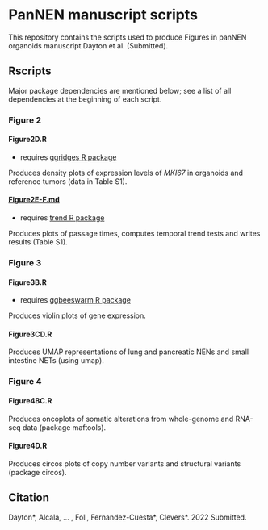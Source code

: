 # PanNEN manuscript scripts
This repository contains the scripts used to produce Figures in panNEN organoids manuscript Dayton et al. (Submitted).

## Rscripts
Major package dependencies are mentioned below; see a list of all dependencies at the beginning of each script.

### Figure 2
#### Figure2D.R
- requires [ggridges R package](https://cran.r-project.org/web/packages/ggridges/)

Produces density plots of expression levels of *MKI67* in organoids and reference tumors (data in Table S1).

#### [Figure2E-F.md](Rscripts/Fig2/Fig2E-F.md)
- requires [trend R package](https://cran.r-project.org/web/packages/trend/index.html)

Produces plots of passage times, computes temporal trend tests and writes results (Table S1).

### Figure 3
#### Figure3B.R
- requires [ggbeeswarm R package](https://cran.r-project.org/web/packages/ggbeeswarm/index.html)

Produces violin plots of gene expression.

#### Figure3CD.R
Produces UMAP representations of lung and pancreatic NENs and small intestine NETs (using umap).

### Figure 4
#### Figure4BC.R
Produces oncoplots of somatic alterations from whole-genome and RNA-seq data (package maftools). 

#### Figure4D.R
Produces circos plots of copy number variants and structural variants (package circos). 

## Citation
Dayton*, Alcala, ... , Foll, Fernandez-Cuesta*, Clevers*. 2022 Submitted.
